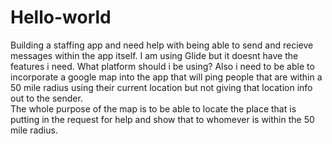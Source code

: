 # Hello-world
Building a staffing app 
and need help with being able to send and recieve messages within the app itself.
I am using Glide but it doesnt have the features i need. What platform should i be using?
Also i need to be able to incorporate a google map into the app that will ping people that are within a 50 mile radius using their current location but not giving that location info out to the sender.  
The whole purpose of the map is to be able to locate the place that is putting in the request for help and show that to whomever is within the 50 mile radius.

